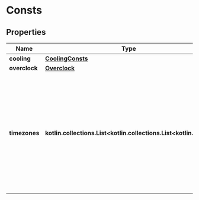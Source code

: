 
# Consts

## Properties
| Name | Type | Description | Notes |
| ------------ | ------------- | ------------- | ------------- |
| **cooling** | [**CoolingConsts**](CoolingConsts.md) |  |  |
| **overclock** | [**Overclock**](Overclock.md) |  |  |
| **timezones** | **kotlin.collections.List&lt;kotlin.collections.List&lt;kotlin.Any&gt;&gt;** | Available timezones list. A purpose for this field is to display timezones list in UI. Makes sense for GET queries only and shall ignore for UPDATE queries. |  |



